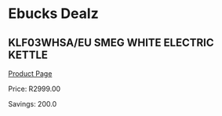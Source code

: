 
# Ebucks Dealz
## KLF03WHSA/EU SMEG WHITE ELECTRIC KETTLE
[Product Page](https://www.ebucks.com/web/shop/productSelected.do?prodId=1149089447&catId=704985963)

Price: R2999.00

Savings: 200.0


	